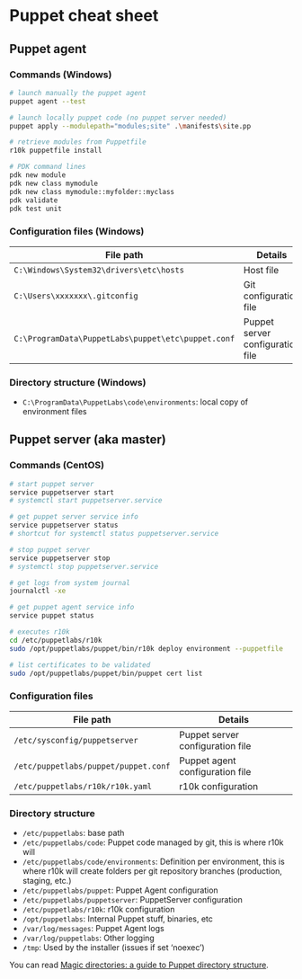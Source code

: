 # Puppet cheat sheet

## Puppet agent

### Commands (Windows)

```bash
# launch manually the puppet agent
puppet agent --test

# launch locally puppet code (no puppet server needed)
puppet apply --modulepath="modules;site" .\manifests\site.pp

# retrieve modules from Puppetfile
r10k puppetfile install

# PDK command lines
pdk new module
pdk new class mymodule
pdk new class mymodule::myfolder::myclass
pdk validate
pdk test unit
```

### Configuration files (Windows)

| File path                                          | Details                          |
| -------------------------------------------------- | -------------------------------- |
| `C:\Windows\System32\drivers\etc\hosts`            | Host file                        |
| `C:\Users\xxxxxxx\.gitconfig`                      | Git configuration file           |
| `C:\ProgramData\PuppetLabs\puppet\etc\puppet.conf` | Puppet server configuration file |

### Directory structure (Windows)

- `C:\ProgramData\PuppetLabs\code\environments`: local copy of environment files

## Puppet server (aka master)

### Commands (CentOS)

```bash
# start puppet server
service puppetserver start
# systemctl start puppetserver.service

# get puppet server service info
service puppetserver status
# shortcut for systemctl status puppetserver.service

# stop puppet server
service puppetserver stop
# systemctl stop puppetserver.service

# get logs from system journal
journalctl -xe

# get puppet agent service info
service puppet status

# executes r10k
cd /etc/puppetlabs/r10k
sudo /opt/puppetlabs/puppet/bin/r10k deploy environment --puppetfile

# list certificates to be validated
sudo /opt/puppetlabs/puppet/bin/puppet cert list
```

### Configuration files

| File path                            | Details                          |
| ------------------------------------ | -------------------------------- |
| `/etc/sysconfig/puppetserver`        | Puppet server configuration file |
| `/etc/puppetlabs/puppet/puppet.conf` | Puppet agent configuration file  |
| `/etc/puppetlabs/r10k/r10k.yaml`     | r10k configuration               |

### Directory structure

- `/etc/puppetlabs`: base path
- `/etc/puppetlabs/code`: Puppet code managed by git, this is where r10k will
- `/etc/puppetlabs/code/environments`: Definition per environment, this is where r10k will create folders per git repository branches (production, staging, etc.)
- `/etc/puppetlabs/puppet`: Puppet Agent configuration
- `/etc/puppetlabs/puppetserver`: PuppetServer configuration
- `/etc/puppetlabs/r10k`: r10k configuration
- `/opt/puppetlabs`: Internal Puppet stuff, binaries, etc
- `/var/log/messages`: Puppet Agent logs
- `/var/log/puppetlabs`: Other logging
- `/tmp`: Used by the installer (issues if set ‘noexec’)

You can read [Magic directories: a guide to Puppet directory structure](https://puppet.com/blog/magic-directories-guide-to-puppet-directory-structure).
